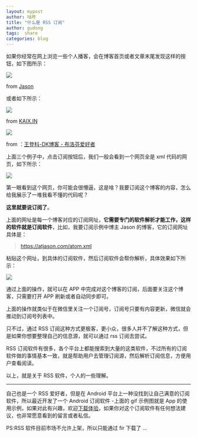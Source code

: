 ```yaml
---
layout: mypost
author: 咕咚
title: "什么是 RSS 订阅"
author: gudong
tags:  share
categories: blog
---
```


如果你经常在网上浏览一些个人播客，会在博客首页或者文章末尾发现这样的按钮，如下图所示：


![](https://gitee.com/maoruibin/img/raw/master/2021/09/14/163159778956414615242462464858.png)


from [Jason](https://atjason.com/)


或者如下所示：


![](https://gitee.com/maoruibin/img/raw/master/2021/09/14/16315978147495156397168980406220.png)


from [KAIX.IN](https://kaix.in/)


![](https://gitee.com/maoruibin/img/raw/master/2021/09/14/16315978217563505196811657390737.png)

from ：[王登科-DK博客 - 布洛芬爱好者](https://greatdk.com/)


上面三个例子中，点击订阅按钮后，我们一般会看到一个网页全是 xml 代码的网页，如下所示：

![](https://i.loli.net/2021/09/14/CZA8RTJzBNwat3G.png)

第一眼看到这个网页，你可能会很懵逼，这是啥？我要订阅这个博客的内容，怎么给我展示了一堆我看不懂的代码呢？

**这里就要说订阅了**。

上面的网址是每一个博客对应的订阅网址，**它需要专门的软件解析才能工作，这样的软件就是订阅软件**，比如，我要订阅示例中博主 Jason 的博客，它的订阅网址具体是：

> https://atjason.com/atom.xml


粘贴这个网址，到具体的订阅软件，然后订阅软件会帮你解析，具体效果如下所示：

![](https://gitee.com/maoruibin/img/raw/master/2021/09/12/SC-1631462059352.gif#id=QxBfF&originHeight=533&originWidth=240&originalType=binary&ratio=1&status=done&style=none)


通过上面的操作，就可以在 APP 中完成对这个博客的订阅，后面要关注这个博客，只需要打开 APP 刷新或者自动同步即可。


上面的操作就类似于在微信里关注一个订阅号，订阅号只要有内容更新，微信就会推动到订阅号列表中。


只不过，通过 RSS 订阅这种方式更极客，更小众，很多人并不了解这种方式，但是如果你想要整理自己的信息源，就可以通过 rss 订阅去尝试。


RSS 订阅软件有很多，各个平台上都能搜索到大量的这类软件，不过所有的订阅软件做的事情基本一致，就是帮助用户去管理订阅源，然后解析订阅信息，方便用户查看阅读。


以上，就是关于 RSS 软件，个人的一些理解。

---

自己也是一个 RSS 爱好者，但是在 Android 平台上一种没找到让自己满意的订阅软件，所以最近开发了一个 Android 订阅软件 -上面的 gif 示例图就是 App 的使用示例，如果对此有兴趣，欢迎[下载体验](http://d.firim.top/gulz)，如果你对这个订阅软件有任何想法建议，也非常愿意看到的留言或者私信。

PS:RSS 软件目前市场不允许上架，所以只能通过 fir 下载了 ... 

